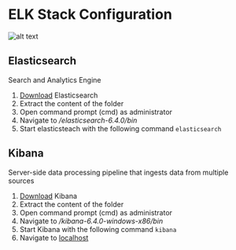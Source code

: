 # ELK Stack Configuration

![alt text](http://netblog.su/wp-content/uploads/2018/05/ELA_1_001_logos.png)

## Elasticsearch

Search and Analytics Engine

1. [Download](https://www.elastic.co/downloads/elasticsearch) Elasticsearch
2. Extract the content of the folder 
3. Open command prompt (cmd) as administrator 
4. Navigate to _/elasticsearch-6.4.0/bin_
5. Start elasticsteach with the following command `elasticsearch`

## Kibana

Server-side data processing pipeline that ingests data from multiple sources

1. [Download](https://www.elastic.co/downloads/kibana) Kibana
2. Extract the content of the folder 
3. Open command prompt (cmd) as administrator 
4. Navigate to _/kibana-6.4.0-windows-x86/bin_
5. Start Kibana with the following command `kibana`
6. Navigate to [localhost](http://localhost:5601)






